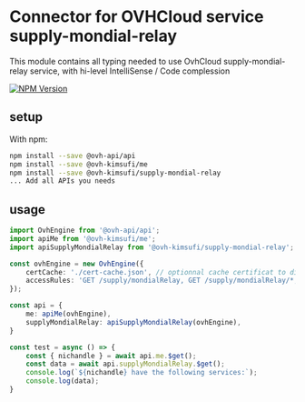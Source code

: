 # Connector for OVHCloud service supply-mondial-relay

This module contains all typing needed to use OvhCloud supply-mondial-relay service, with hi-level IntelliSense / Code complession

[![NPM Version](https://img.shields.io/npm/v/@ovh-kimsufi/supply-mondial-relay.svg?style=flat)](https://www.npmjs.org/package/@ovh-kimsufi/supply-mondial-relay)

## setup

With npm:
````bash
npm install --save @ovh-api/api
npm install --save @ovh-kimsufi/me
npm install --save @ovh-kimsufi/supply-mondial-relay
... Add all APIs you needs
````

## usage

````typescript
import OvhEngine from '@ovh-api/api';
import apiMe from '@ovh-kimsufi/me';
import apiSupplyMondialRelay from '@ovh-kimsufi/supply-mondial-relay';

const ovhEngine = new OvhEngine({ 
    certCache: './cert-cache.json', // optionnal cache certificat to disk
    accessRules: 'GET /supply/mondialRelay, GET /supply/mondialRelay/*, GET /me', // optionnal limit the requested privileges.
});

const api = {
    me: apiMe(ovhEngine),
    supplyMondialRelay: apiSupplyMondialRelay(ovhEngine),
}

const test = async () => {
    const { nichandle } = await api.me.$get();
    const data = await api.supplyMondialRelay.$get();
    console.log(`${nichandle} have the following services:`);
    console.log(data);
}

````